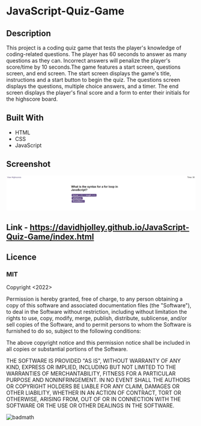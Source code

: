 # JavaScript-Quiz-Game

## Description

This project is a coding quiz game that tests the player's knowledge of coding-related questions. The player has 60 seconds to answer as many questions as they can. Incorrect answers will penalize the player's score/time by 10 seconds.The game features a start screen, questions screen, and end screen. The start screen displays the game's title, instructions and a start button to begin the quiz. The questions screen displays the questions, multiple choice answers, and a timer. The end screen displays the player's final score and a form to enter their initials for the highscore board.

## Built With
- HTML
- CSS
- JavaScript

## Screenshot

![screenshot of webpage](assets/images/screenshot.png)  

## Link - https://davidhjolley.github.io/JavaScript-Quiz-Game/index.html

## Licence 

### MIT 

Copyright <2022> <David H Jolley>

Permission is hereby granted, free of charge, to any person obtaining a copy of this software and associated documentation files (the "Software"), to deal in the Software without restriction, including without limitation the rights to use, copy, modify, merge, publish, distribute, sublicense, and/or sell copies of the Software, and to permit persons to whom the Software is furnished to do so, subject to the following conditions:

The above copyright notice and this permission notice shall be included in all copies or substantial portions of the Software.

THE SOFTWARE IS PROVIDED "AS IS", WITHOUT WARRANTY OF ANY KIND, EXPRESS OR IMPLIED, INCLUDING BUT NOT LIMITED TO THE WARRANTIES OF MERCHANTABILITY, FITNESS FOR A PARTICULAR PURPOSE AND NONINFRINGEMENT. IN NO EVENT SHALL THE AUTHORS OR COPYRIGHT HOLDERS BE LIABLE FOR ANY CLAIM, DAMAGES OR OTHER LIABILITY, WHETHER IN AN ACTION OF CONTRACT, TORT OR OTHERWISE, ARISING FROM, OUT OF OR IN CONNECTION WITH THE SOFTWARE OR THE USE OR OTHER DEALINGS IN THE SOFTWARE.

![badmath](https://opensource.org/files/OSIApproved_1.png) 
